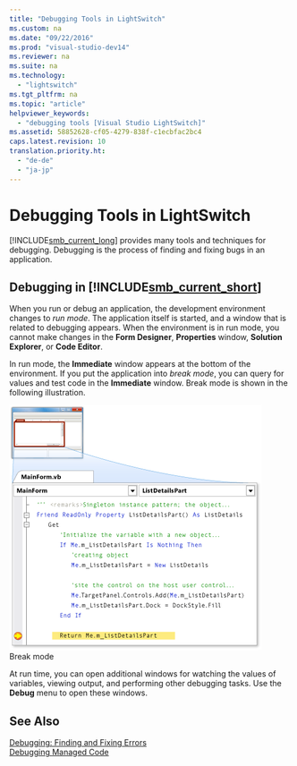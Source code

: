 ```yaml
---
title: "Debugging Tools in LightSwitch"
ms.custom: na
ms.date: "09/22/2016"
ms.prod: "visual-studio-dev14"
ms.reviewer: na
ms.suite: na
ms.technology: 
  - "lightswitch"
ms.tgt_pltfrm: na
ms.topic: "article"
helpviewer_keywords: 
  - "debugging tools [Visual Studio LightSwitch]"
ms.assetid: 58852628-cf05-4279-838f-c1ecbfac2bc4
caps.latest.revision: 10
translation.priority.ht: 
  - "de-de"
  - "ja-jp"
---
```

# Debugging Tools in LightSwitch
[!INCLUDE[smb_current_long](../VS_csharp/includes/smb_current_long_md.md)] provides many tools and techniques for debugging. Debugging is the process of finding and fixing bugs in an application.  
  
## Debugging in [!INCLUDE[smb_current_short](../VS_csharp/includes/smb_current_short_md.md)]  
 When you run or debug an application, the development environment changes to *run mode*. The application itself is started, and a window that is related to debugging appears. When the environment is in run mode, you cannot make changes in the **Form Designer**, **Properties** window, **Solution Explorer**, or **Code Editor**.  
  
 In run mode, the **Immediate** window appears at the bottom of the environment. If you put the application into *break mode*, you can query for values and test code in the **Immediate** window. Break mode is shown in the following illustration.  
  
 ![Break Mode](../VS_csharp/media/expbreakmode.png "EXPBreakMode")  
Break mode  
  
 At run time, you can open additional windows for watching the values of variables, viewing output, and performing other debugging tasks. Use the **Debug** menu to open these windows.  
  
## See Also  
 [Debugging: Finding and Fixing Errors](../VS_csharp/debugging--finding-and-fixing-errors.md)   
 [Debugging Managed Code](http://go.microsoft.com/fwlink/?LinkID=209027)
